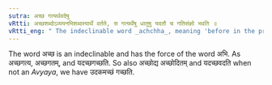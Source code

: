 ```yaml
---
sutra: अच्छ गत्यर्थवदेषु
vRtti: अच्छशब्दोऽव्ययनभिशब्दस्यार्थे वर्तते, स गत्यर्थेषु धातुषु यदतौ च गतिसंज्ञो भवति ॥
vRtti_eng: " The indeclinable word _achchha_, meaning 'before in the presence of,' is called _gati_, when used in composition with verbs denoting 'motion' or with the verb '_vad_' to speak."
---
```

The word अच्छ is an indeclinable and has the force of the word अभि. As अच्छगत्य, अच्छगतम्, and यदच्छगच्छति. So also अच्छोद्य अच्छोदितम् and यदच्छवदति when not an _Avyaya_, we have उदकमच्छं गच्छति.
